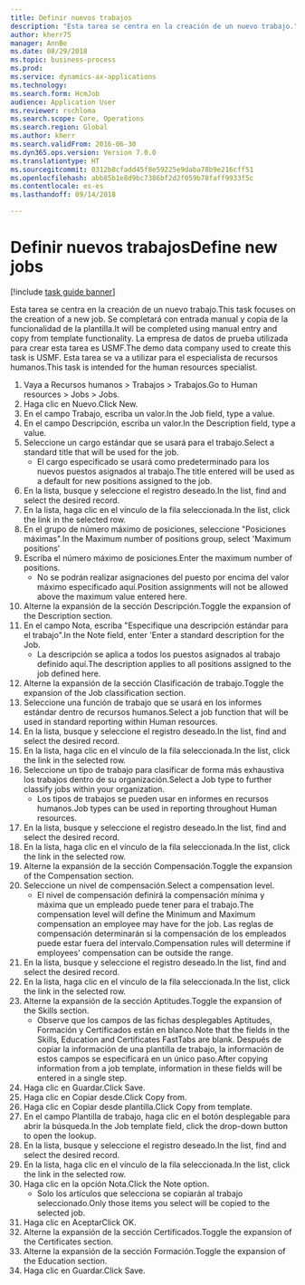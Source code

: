 ```yaml
--- 
title: Definir nuevos trabajos
description: "Esta tarea se centra en la creación de un nuevo trabajo."
author: kherr75
manager: AnnBe
ms.date: 08/29/2018
ms.topic: business-process
ms.prod: 
ms.service: dynamics-ax-applications
ms.technology: 
ms.search.form: HcmJob
audience: Application User
ms.reviewer: rschloma
ms.search.scope: Core, Operations
ms.search.region: Global
ms.author: kherr
ms.search.validFrom: 2016-06-30
ms.dyn365.ops.version: Version 7.0.0
ms.translationtype: HT
ms.sourcegitcommit: 0312b8cfadd45f8e59225e9daba78b9e216cff51
ms.openlocfilehash: abb85b1e8d9bc7386bf2d2f059b78faff9933f5c
ms.contentlocale: es-es
ms.lasthandoff: 09/14/2018

---
```

# <a name="define-new-jobs"></a><span data-ttu-id="af59f-103">Definir nuevos trabajos</span><span class="sxs-lookup"><span data-stu-id="af59f-103">Define new jobs</span></span>

[!include [task guide banner](../../includes/task-guide-banner.md)]

<span data-ttu-id="af59f-104">Esta tarea se centra en la creación de un nuevo trabajo.</span><span class="sxs-lookup"><span data-stu-id="af59f-104">This task focuses on the creation of a new job.</span></span> <span data-ttu-id="af59f-105">Se completará con entrada manual y copia de la funcionalidad de la plantilla.</span><span class="sxs-lookup"><span data-stu-id="af59f-105">It will be completed using manual entry and copy from template functionality.</span></span> <span data-ttu-id="af59f-106">La empresa de datos de prueba utilizada para crear esta tarea es USMF.</span><span class="sxs-lookup"><span data-stu-id="af59f-106">The demo data company used to create this task is USMF.</span></span> <span data-ttu-id="af59f-107">Esta tarea se va a utilizar para el especialista de recursos humanos.</span><span class="sxs-lookup"><span data-stu-id="af59f-107">This task is intended for the human resources specialist.</span></span>

1. <span data-ttu-id="af59f-108">Vaya a Recursos humanos > Trabajos > Trabajos.</span><span class="sxs-lookup"><span data-stu-id="af59f-108">Go to Human resources > Jobs > Jobs.</span></span>
2. <span data-ttu-id="af59f-109">Haga clic en Nuevo.</span><span class="sxs-lookup"><span data-stu-id="af59f-109">Click New.</span></span>
3. <span data-ttu-id="af59f-110">En el campo Trabajo, escriba un valor.</span><span class="sxs-lookup"><span data-stu-id="af59f-110">In the Job field, type a value.</span></span>
4. <span data-ttu-id="af59f-111">En el campo Descripción, escriba un valor.</span><span class="sxs-lookup"><span data-stu-id="af59f-111">In the Description field, type a value.</span></span>
5. <span data-ttu-id="af59f-112">Seleccione un cargo estándar que se usará para el trabajo.</span><span class="sxs-lookup"><span data-stu-id="af59f-112">Select a standard title that will be used for the job.</span></span> 
    * <span data-ttu-id="af59f-113">El cargo especificado se usará como predeterminado para los nuevos puestos asignados al trabajo.</span><span class="sxs-lookup"><span data-stu-id="af59f-113">The title entered will be used as a default for new positions assigned to the job.</span></span>  
6. <span data-ttu-id="af59f-114">En la lista, busque y seleccione el registro deseado.</span><span class="sxs-lookup"><span data-stu-id="af59f-114">In the list, find and select the desired record.</span></span>
7. <span data-ttu-id="af59f-115">En la lista, haga clic en el vínculo de la fila seleccionada.</span><span class="sxs-lookup"><span data-stu-id="af59f-115">In the list, click the link in the selected row.</span></span>
8. <span data-ttu-id="af59f-116">En el grupo de número máximo de posiciones, seleccione "Posiciones máximas".</span><span class="sxs-lookup"><span data-stu-id="af59f-116">In the Maximum number of positions group, select 'Maximum positions'</span></span>
9. <span data-ttu-id="af59f-117">Escriba el número máximo de posiciones.</span><span class="sxs-lookup"><span data-stu-id="af59f-117">Enter the maximum number of positions.</span></span> 
    * <span data-ttu-id="af59f-118">No se podrán realizar asignaciones del puesto por encima del valor máximo especificado aquí.</span><span class="sxs-lookup"><span data-stu-id="af59f-118">Position assignments will not be allowed above the maximum value entered here.</span></span>  
10. <span data-ttu-id="af59f-119">Alterne la expansión de la sección Descripción.</span><span class="sxs-lookup"><span data-stu-id="af59f-119">Toggle the expansion of the Description section.</span></span>
11. <span data-ttu-id="af59f-120">En el campo Nota, escriba "Especifique una descripción estándar para el trabajo".</span><span class="sxs-lookup"><span data-stu-id="af59f-120">In the Note field, enter 'Enter a standard description for the Job.</span></span>
    * <span data-ttu-id="af59f-121">La descripción se aplica a todos los puestos asignados al trabajo definido aquí.</span><span class="sxs-lookup"><span data-stu-id="af59f-121">The description applies to all positions assigned to the job defined here.</span></span>  
12. <span data-ttu-id="af59f-122">Alterne la expansión de la sección Clasificación de trabajo.</span><span class="sxs-lookup"><span data-stu-id="af59f-122">Toggle the expansion of the Job classification section.</span></span>
13. <span data-ttu-id="af59f-123">Seleccione una función de trabajo que se usará en los informes estándar dentro de recursos humanos.</span><span class="sxs-lookup"><span data-stu-id="af59f-123">Select a job function that will be used in standard reporting within Human resources.</span></span>
14. <span data-ttu-id="af59f-124">En la lista, busque y seleccione el registro deseado.</span><span class="sxs-lookup"><span data-stu-id="af59f-124">In the list, find and select the desired record.</span></span>
15. <span data-ttu-id="af59f-125">En la lista, haga clic en el vínculo de la fila seleccionada.</span><span class="sxs-lookup"><span data-stu-id="af59f-125">In the list, click the link in the selected row.</span></span>
16. <span data-ttu-id="af59f-126">Seleccione un tipo de trabajo para clasificar de forma más exhaustiva los trabajos dentro de su organización.</span><span class="sxs-lookup"><span data-stu-id="af59f-126">Select a Job type to further classify jobs within your organization.</span></span> 
    * <span data-ttu-id="af59f-127">Los tipos de trabajos se pueden usar en informes en recursos humanos.</span><span class="sxs-lookup"><span data-stu-id="af59f-127">Job types can be used in reporting throughout Human resources.</span></span>  
17. <span data-ttu-id="af59f-128">En la lista, busque y seleccione el registro deseado.</span><span class="sxs-lookup"><span data-stu-id="af59f-128">In the list, find and select the desired record.</span></span>
18. <span data-ttu-id="af59f-129">En la lista, haga clic en el vínculo de la fila seleccionada.</span><span class="sxs-lookup"><span data-stu-id="af59f-129">In the list, click the link in the selected row.</span></span>
19. <span data-ttu-id="af59f-130">Alterne la expansión de la sección Compensación.</span><span class="sxs-lookup"><span data-stu-id="af59f-130">Toggle the expansion of the Compensation section.</span></span>
20. <span data-ttu-id="af59f-131">Seleccione un nivel de compensación.</span><span class="sxs-lookup"><span data-stu-id="af59f-131">Select a compensation level.</span></span>
    * <span data-ttu-id="af59f-132">El nivel de compensación definirá la compensación mínima y máxima que un empleado puede tener para el trabajo.</span><span class="sxs-lookup"><span data-stu-id="af59f-132">The compensation level will define the Minimum and Maximum compensation an employee may have for the job.</span></span> <span data-ttu-id="af59f-133">Las reglas de compensación determinarán si la compensación de los empleados puede estar fuera del intervalo.</span><span class="sxs-lookup"><span data-stu-id="af59f-133">Compensation rules will determine if employees' compensation can be outside the range.</span></span>  
21. <span data-ttu-id="af59f-134">En la lista, busque y seleccione el registro deseado.</span><span class="sxs-lookup"><span data-stu-id="af59f-134">In the list, find and select the desired record.</span></span>
22. <span data-ttu-id="af59f-135">En la lista, haga clic en el vínculo de la fila seleccionada.</span><span class="sxs-lookup"><span data-stu-id="af59f-135">In the list, click the link in the selected row.</span></span>
23. <span data-ttu-id="af59f-136">Alterne la expansión de la sección Aptitudes.</span><span class="sxs-lookup"><span data-stu-id="af59f-136">Toggle the expansion of the Skills section.</span></span>
    * <span data-ttu-id="af59f-137">Observe que los campos de las fichas desplegables Aptitudes, Formación y Certificados están en blanco.</span><span class="sxs-lookup"><span data-stu-id="af59f-137">Note that the fields in the Skills, Education and Certificates FastTabs are blank.</span></span> <span data-ttu-id="af59f-138">Después de copiar la información de una plantilla de trabajo, la información de estos campos se especificará en un único paso.</span><span class="sxs-lookup"><span data-stu-id="af59f-138">After copying information from a job template, information in these fields will be entered in a single step.</span></span>   
24. <span data-ttu-id="af59f-139">Haga clic en Guardar.</span><span class="sxs-lookup"><span data-stu-id="af59f-139">Click Save.</span></span>
25. <span data-ttu-id="af59f-140">Haga clic en Copiar desde.</span><span class="sxs-lookup"><span data-stu-id="af59f-140">Click Copy from.</span></span>
26. <span data-ttu-id="af59f-141">Haga clic en Copiar desde plantilla.</span><span class="sxs-lookup"><span data-stu-id="af59f-141">Click Copy from template.</span></span>
27. <span data-ttu-id="af59f-142">En el campo Plantilla de trabajo, haga clic en el botón desplegable para abrir la búsqueda.</span><span class="sxs-lookup"><span data-stu-id="af59f-142">In the Job template field, click the drop-down button to open the lookup.</span></span>
28. <span data-ttu-id="af59f-143">En la lista, busque y seleccione el registro deseado.</span><span class="sxs-lookup"><span data-stu-id="af59f-143">In the list, find and select the desired record.</span></span>
29. <span data-ttu-id="af59f-144">En la lista, haga clic en el vínculo de la fila seleccionada.</span><span class="sxs-lookup"><span data-stu-id="af59f-144">In the list, click the link in the selected row.</span></span>
30. <span data-ttu-id="af59f-145">Haga clic en la opción Nota.</span><span class="sxs-lookup"><span data-stu-id="af59f-145">Click the Note option.</span></span>
    * <span data-ttu-id="af59f-146">Solo los artículos que selecciona se copiarán al trabajo seleccionado.</span><span class="sxs-lookup"><span data-stu-id="af59f-146">Only those items you select will be copied to the selected job.</span></span>    
31. <span data-ttu-id="af59f-147">Haga clic en Aceptar</span><span class="sxs-lookup"><span data-stu-id="af59f-147">Click OK.</span></span>
32. <span data-ttu-id="af59f-148">Alterne la expansión de la sección Certificados.</span><span class="sxs-lookup"><span data-stu-id="af59f-148">Toggle the expansion of the Certificates section.</span></span>
33. <span data-ttu-id="af59f-149">Alterne la expansión de la sección Formación.</span><span class="sxs-lookup"><span data-stu-id="af59f-149">Toggle the expansion of the Education section.</span></span>
34. <span data-ttu-id="af59f-150">Haga clic en Guardar.</span><span class="sxs-lookup"><span data-stu-id="af59f-150">Click Save.</span></span>


